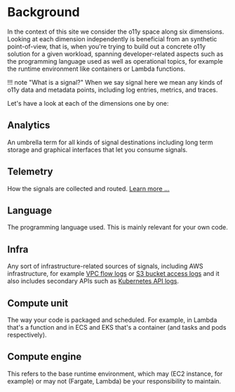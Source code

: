 # Background

In the context of this site we consider the o11y space along six dimensions.
Looking at each dimension independently is beneficial from an synthetic
point-of-view, that is, when you're trying to build out a concrete o11y solution
for a given workload, spanning developer-related aspects such as the programming
language used as well as operational topics, for example the runtime environment
like containers or Lambda functions.

!!! note "What is a signal?"
    When we say signal here we mean any kinds of o11y data and metadata points,
    including log entries, metrics, and traces.

Let's have a look at each of the dimensions one by one:

## Analytics

An umbrella term for all kinds of signal destinations including long term
storage and graphical interfaces that let you consume signals.

## Telemetry

How the signals are collected and routed. [Learn more …](telemetry.md)

## Language

The programming language used. This is mainly relevant for your own code.

## Infra

Any sort of infrastructure-related sources of signals, including AWS
infrastructure, for example [VPC flow logs][vpc-flow-logs]
or [S3 bucket access logs][s3-bucket-logs] and it also includes secondary APIs
such as [Kubernetes API logs][k8s-api-logs].

## Compute unit

The way your code is packaged and scheduled. For example, in Lambda that's a
function and in ECS and EKS that's a container (and tasks and pods
respectively).

## Compute engine

This refers to the base runtime environment, which may (EC2 instance, for
example) or may not (Fargate, Lambda) be your responsibility to maintain.



[vpc-flow-logs]: https://docs.aws.amazon.com/vpc/latest/userguide/flow-logs.html
[s3-bucket-logs]: https://docs.aws.amazon.com/AmazonS3/latest/userguide/enable-server-access-logging.html
[k8s-api-logs]: https://docs.aws.amazon.com/eks/latest/userguide/control-plane-logs.html

